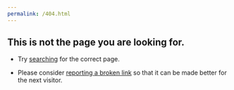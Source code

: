 ```yaml
---
permalink: /404.html
---
```


## This is not the page you are looking for.

- Try [searching](https://geomarker.io/codec/) for the correct page.

- Please consider [reporting a broken link](https://github.com/geomarker-io/geomarker-io.github.io/issues/new/choose) so that it can be made better for the next visitor.

</body>

<script>
    window.onload = () => {
        currentURL = window.location.href;
        lowerCaseURL = currentURL.toLowerCase();
        if (currentURL != lowerCaseURL) {
            location.replace(lowerCaseURL);
        }
    };
</script>
    
</html>
